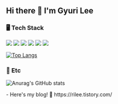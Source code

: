 ## Hi there 👋 I'm Gyuri Lee
### 🖥 Tech Stack
<img src="https://img.shields.io/badge/HTML5-E34F26?style=for-the-badge&logo=HTML5&logoColor=white"></a>
<img src="https://img.shields.io/badge/CSS3-1572B6?style=for-the-badge&logo=CSS3&logoColor=white"></a>
<img src="https://img.shields.io/badge/JavaScript-F7DF1E?style=for-the-badge&logo=JavaScript&logoColor=white"></a>
<img src="https://img.shields.io/badge/styled--components-DB7093?style=for-the-badge&logo=styled-components&logoColor=white"></a>
<img src="https://img.shields.io/badge/react-61DAFB?style=for-the-badge&logo=react&logoColor=black"></a>
<img src="https://img.shields.io/badge/redux-764ABC?style=for-the-badge&logo=redux&logoColor=white"></p>

[![Top Langs](https://github-readme-stats.vercel.app/api/top-langs/?username=degurrrrrr&layout=compact)](https://github.com/degurrrrrr/github-readme-stats)

### 🎨 Etc
![Anurag's GitHub stats](https://github-readme-stats.vercel.app/api?username=degurrrrrr&show_icons=true&theme=default)
</div>
- Here's my blog! 🔎 https://rilee.tistory.com/ <br />
